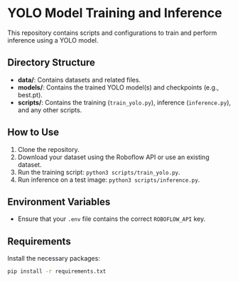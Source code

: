 # YOLO Model Training and Inference

This repository contains scripts and configurations to train and perform inference using a YOLO model.

## Directory Structure
- **data/**: Contains datasets and related files.
- **models/**: Contains the trained YOLO model(s) and checkpoints (e.g., best.pt).
- **scripts/**: Contains the training (`train_yolo.py`), inference (`inference.py`), and any other scripts.

## How to Use
1. Clone the repository.
2. Download your dataset using the Roboflow API or use an existing dataset.
3. Run the training script: `python3 scripts/train_yolo.py`.
4. Run inference on a test image: `python3 scripts/inference.py`.

## Environment Variables
- Ensure that your `.env` file contains the correct `ROBOFLOW_API` key.

## Requirements
Install the necessary packages:
```bash
pip install -r requirements.txt
